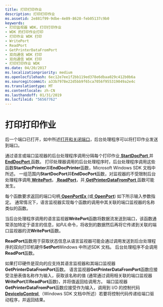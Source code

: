 ```yaml
---
title: 打印打印作业
description: 打印打印作业
ms.assetid: 2e881f99-9dbe-4e89-8628-feb05137c9b0
keywords:
- 打印监视器 WDK，打印打印作业
- WDK 的打印作业打印
- 打印作业 WDK 打印
- WritePort
- ReadPort
- GetPrinterDataFromPort
- 双向通信 WDK 打印
- 双向通信 WDK 打印
- 打印打印作业 WDK
ms.date: 04/20/2017
ms.localizationpriority: medium
ms.openlocfilehash: 6ec12e7ee1f2bb119ed378e6dbaa029c412b0b6a
ms.sourcegitcommit: a33b7978e22d5bb9f65ca7056f955319049a2e4c
ms.translationtype: MT
ms.contentlocale: zh-CN
ms.lasthandoff: 01/31/2019
ms.locfileid: "56567762"
---
```

# <a name="printing-a-print-job"></a>打印打印作业





后一个端口已打开，如中所述[打开和关闭端口](opening-and-closing-a-port.md)，后台处理程序可以将打印作业发送到端口。

通过语言或端口监视器的后台处理程序调用分隔每个打印作业[ **StartDocPort** ](https://msdn.microsoft.com/library/windows/hardware/ff562710)并[ **EndDocPort** ](https://msdn.microsoft.com/library/windows/hardware/ff548742)函数。 打印处理器调用的后台处理程序时，后台处理程序调用这些函数**StartDocPrinter**并**EndDocPrinter**函数，Microsoft Windows SDK 文档中所述。 一组范围内**StartDocPort**并**EndDocPort**函数，对监视器的不受限制后台处理程序调用[ **WritePort**](https://msdn.microsoft.com/library/windows/hardware/ff563792)，[ **ReadPort**](https://msdn.microsoft.com/library/windows/hardware/ff561909)，并[ **GetPrinterDataFromPort** ](https://msdn.microsoft.com/library/windows/hardware/ff550506)函数可能发生。

每个函数要求返回的端口句柄[ **OpenPortEx** ](https://msdn.microsoft.com/library/windows/hardware/ff559596) (或[ **OpenPort**](https://msdn.microsoft.com/library/windows/hardware/ff559593)) 如下所示输入参数指定。 通常情况下，语言监视器实现每个函数的调用中其关联的端口监视器的名称类似的函数。

当后台处理程序调用的语言监视器**WritePort**函数将数据流发送到端口，该函数通常添加特定于语言的信息，如*PJL*命令，将收到的数据然后再将它传递到关联的端口监视器的流**WritePort**函数。

**ReadPort**函数用于获取状态信息从语言监视器可能会通过调用发送到后台处理程序的双向打印机硬件**SetPort**Windows 中所述SDK 文档。 后台处理程序不会调用**ReadPort**函数。

如果打印硬件是双向的应支持其语言监视器和其端口监视器**GetPrinterDataFromPort**函数。 语言监视器**GetPrinterDataFromPort**函数应接受注册表值名称作为输入，获取该名称的值 (通常通过调用相关联的端口监视器**WritePort**并**ReadPort**函数)，并将值返回给调用方。 端口监视器**GetPrinterDataFromPort**函数应接受作为输入，调用到 I/O 的控制代码[ **DeviceIoControl** ](https://msdn.microsoft.com/library/windows/desktop/aa363216) （Windows SDK 文档中所述）若要将控制代码传递给端口驱动程序，并返回结果。

 

 




